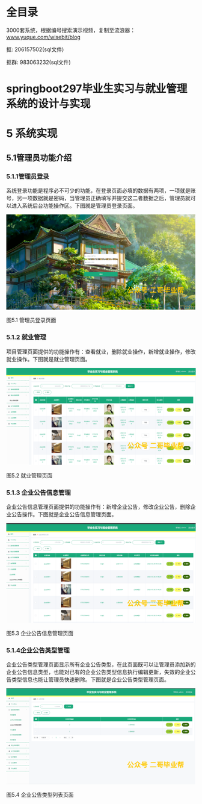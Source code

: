# 全目录

3000套系统，根据编号搜索演示视频，复制至流浪器：www.yuque.com/wisebit/blog


<p>抠: 206157502(sql文件)</p>
<p>抠群: 983063232(sql文件)</p>


# springboot297毕业生实习与就业管理系统的设计与实现
# 5 系统实现
## 5.1管理员功能介绍
### 5.1.1管理员登录
系统登录功能是程序必不可少的功能，在登录页面必填的数据有两项，一项就是账号，另一项数据就是密码，当管理员正确填写并提交这二者数据之后，管理员就可以进入系统后台功能操作区。下图就是管理员登录页面。

![](/md/blog.016.png)

图5.1 管理员登录页面
### 5.1.2 就业管理
项目管理页面提供的功能操作有：查看就业，删除就业操作，新增就业操作，修改就业操作。下图就是就业管理页面。

![](/md/blog.017.png)

图5.2  就业管理页面
### 5.1.3 企业公告信息管理
企业公告信息管理页面提供的功能操作有：新增企业公告，修改企业公告，删除企业公告操作。下图就是企业公告信息管理页面。

![](/md/blog.018.png)

图5.3 企业公告信息管理页面
### 5.1.4企业公告类型管理
企业公告类型管理页面显示所有企业公告类型，在此页面既可以让管理员添加新的企业公告信息类型，也能对已有的企业公告类型信息执行编辑更新，失效的企业公告类型信息也能让管理员快速删除。下图就是企业公告类型管理页面。

![](/md/blog.019.png)

图5.4 企业公告类型列表页面

